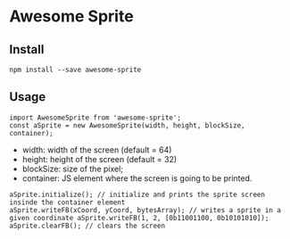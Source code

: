 # Awesome Sprite

## Install
  ```
  npm install --save awesome-sprite
  ```

## Usage

```
import AwesomeSprite from 'awesome-sprite';
const aSprite = new AwesomeSprite(width, height, blockSize, container);
```

- width: width of the screen (default = 64)
- height: height of the screen (default = 32)
- blockSize: size of the pixel;
- container: JS element where the screen is going to be printed.

```
aSprite.initialize(); // initialize and prints the sprite screen insinde the container element
aSprite.writeFB(xCoord, yCoord, bytesArray); // writes a sprite in a given coordinate aSprite.writeFB(1, 2, [0b11001100, 0b10101010]);
aSprite.clearFB(); // clears the screen
```